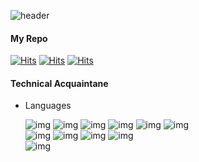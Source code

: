 ![header](https://capsule-render.vercel.app/api?type=slice&color=auto&height=300&section=header&text=Michael%27s%20Home&fontSize=90)
              
#### My Repo

[![Hits](https://hits.seeyoufarm.com/api/count/incr/badge.svg?url=https%3A%2F%2Fgithub.com%2Falzkdpf%2Fhit-counter&count_bg=%2379C83D&title_bg=%23555555&icon=github.svg&icon_color=%23E7E7E7&title=Github&edge_flat=false)](https://github.com/alzkdpf)
[![Hits](https://hits.seeyoufarm.com/api/count/incr/badge.svg?url=https%3A%2F%2Fgitlab.com%2Falzkdpf%2Fhit-counter&count_bg=%233D76C8&title_bg=%23555555&icon=gitlab.svg&icon_color=%23E7E7E7&title=Gitlab&edge_flat=false)](https://gitlab.com/alzkdpf)
[![Hits](https://hits.seeyoufarm.com/api/count/incr/badge.svg?url=https%3A%2F%2Fgitlab.com%2Fusers%2Falzkdpf%2Fsnippetsf%2Fhit-counter&count_bg=%23FFD729&title_bg=%23555555&icon=git.svg&icon_color=%23E7E7E7&title=Snippet&edge_flat=false)](https://gitlab.com/users/alzkdpf/snippets)

#### Technical Acquaintane

-   Languages

    ![img](https://img.shields.io/badge/docker-2496ED?style=flat-square&logo=docker&logoColor=white&link=#)
    ![img](https://img.shields.io/badge/java-007396?style=flat-square&logo=java&logoColor=white&link=#)
    ![img](https://img.shields.io/badge/kotlin-0095D5?style=flat-square&logo=kotlin&logoColor=white&link=#)
    ![img](https://img.shields.io/badge/swift-FA7343?style=flat-square&logo=swift&logoColor=white&link=#)
    ![img](https://img.shields.io/badge/javascript-F7DF1E?style=flat-square&logo=javascript&logoColor=white&link=#)
    ![img](https://img.shields.io/badge/markdown-000000?style=flat-square&logo=markdown&logoColor=white&link=#)
    <br />
    ![img](https://img.shields.io/badge/typescript-3178C6?style=flat-square&logo=typescript&logoColor=white&link=#)
    ![img](https://img.shields.io/badge/bash-4EAA25?style=flat-square&logo=bash&logoColor=#4EAA25&link=#)
    ![img](https://img.shields.io/badge/Objc-middle-yellow?style=flat-square&logo=apple&logoColor=white&link=#)
    ![img](https://img.shields.io/badge/php-777BB4?style=flat-square&logo=php&logoColor=white&link=#)
    <br />
    ![img](https://img.shields.io/badge/python-3776AB?style=flat-square&logo=python&logoColor=white&link=#)
